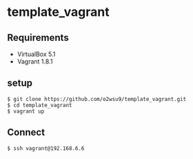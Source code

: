 # template_vagrant

## Requirements

* VirtualBox 5.1
* Vagrant 1.8.1

## setup
```
$ git clone https://github.com/o2wsu9/template_vagrant.git
$ cd template_vagrant
$ vagrant up
```

## Connect
```
$ ssh vagrant@192.168.6.6
```
